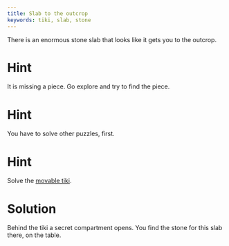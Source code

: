 ```yaml
---
title: Slab to the outcrop
keywords: tiki, slab, stone
---
```


There is an enormous stone slab that looks like it gets you to the outcrop.

# Hint
It is missing a piece. Go explore and try to find the piece.

# Hint
You have to solve other puzzles, first.

# Hint
Solve the [movable tiki](01-tiki.md).

# Solution
Behind the tiki a secret compartment opens. You find the stone for this slab there, on the table.
